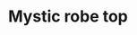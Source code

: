 ---
layout: item
title: Mystic robe top
item-id: 4091
datatable: true
id: 4091
name: "Mystic robe top"
members: true
lowalch: 48000
highalch: 72000
examine: "The upper half of a magical robe."
monsters:
  - id: 319
    name: "Corporeal Beast"
    members: true
    combat_level: 785
    wiki_url: "https://oldschool.runescape.wiki/w/Corporeal_Beast"
    drops:
      - quantity: "1"
        rarity: 0.03515625
        drop_requirements: null
  - id: 494
    name: "Kraken"
    members: true
    combat_level: 291
    wiki_url: "https://oldschool.runescape.wiki/w/Kraken#Kraken"
    drops:
      - quantity: "1"
        rarity: 0.0078125
        drop_requirements: null
---